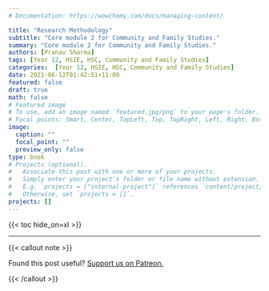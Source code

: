 ```yaml
---
# Documentation: https://wowchemy.com/docs/managing-content/

title: "Research Methodology"
subtitle: "Core module 2 for Community and Family Studies."
summary: "Core module 2 for Community and Family Studies."
authors: [Pranav Sharma]
tags: [Year 12, HSIE, HSC, Community and Family Studies]
categories:  [Year 12, HSIE, HSC, Community and Family Studies]
date: 2021-06-12T01:42:51+11:00
featured: false
draft: true
math: false
# Featured image
# To use, add an image named `featured.jpg/png` to your page's folder.
# Focal points: Smart, Center, TopLeft, Top, TopRight, Left, Right, BottomLeft, Bottom, BottomRight.
image:
  caption: ""
  focal_point: ""
  preview_only: false
type: book
# Projects (optional).
#   Associate this post with one or more of your projects.
#   Simply enter your project's folder or file name without extension.
#   E.g. `projects = ["internal-project"]` references `content/project/deep-learning/index.md`.
#   Otherwise, set `projects = []`.
projects: []
---
```


{{< toc hide_on=xl >}}

---







{{< callout note >}}

Found this post useful? [Support us on Patreon.](/patreon/)

{{< /callout >}}
